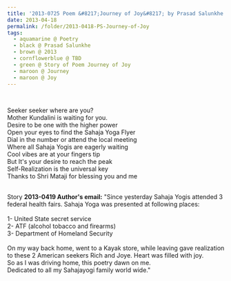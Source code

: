 ```yaml
---
title: '2013-0725 Poem &#8217;Journey of Joy&#8217; by Prasad Salunkhe'
date: 2013-04-18
permalink: /folder/2013-0418-PS-Journey-of-Joy
tags:
  - aquamarine @ Poetry
  - black @ Prasad Salunkhe
  - brown @ 2013
  - cornflowerblue @ TBD
  - green @ Story of Poem Journey of Joy
  - maroon @ Journey
  - maroon @ Joy
---
```


<br>

<p>
Seeker seeker where are you?<br>
Mother Kundalini is waiting for you.<br>
Desire to be one with the higher power<br>
Open your eyes to find the Sahaja Yoga Flyer<br>
Dial in the number or attend the local meeting<br>
Where all Sahaja Yogis are eagerly waiting<br>
Cool vibes are at your fingers tip<br>
But It's your desire to reach the peak<br>
Self-Realization is the universal key<br>
Thanks to Shri Mataji for blessing you and me<br>
</p>

<br>

<wave-list>
<list-title color="DarkSeaGreen" width="40">Story</list-title>
  <list-item color="BlanchedAlmond"  width="280"><b>2013-0419 Author's email:</b> "Since yesterday Sahaja Yogis attended 3 federal health fairs. Sahaja Yoga was presented at following places:<br>
<br>
1- United State secret service<br>
2- ATF (alcohol tobacco and firearms)<br>
3- Department of Homeland Security<br>
<br>
On my way back home, went to a Kayak store, while leaving gave realization to these 2 American seekers Rich and Joye. Heart was filled with joy.<br>
So as I was driving home, this poetry dawn on me.<br>
Dedicated to all my Sahajayogi family world wide."</list-item>
</wave-list>